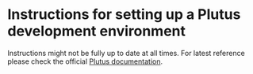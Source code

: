 
# Instructions for setting up a Plutus development environment

Instructions might not be fully up to date at all times. For latest reference please check
the official [Plutus documentation](https://plutus-apps.readthedocs.io/en/latest/). 
